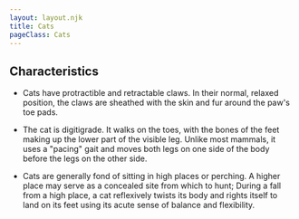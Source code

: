 ```yaml
---
layout: layout.njk
title: Cats
pageClass: Cats
---
```


## Characteristics

- Cats have protractible and retractable claws. In their normal, relaxed position, the claws are sheathed with the skin and fur around the paw's toe pads.

- The cat is digitigrade. It walks on the toes, with the bones of the feet making up the lower part of the visible leg. Unlike most mammals, it uses a "pacing" gait and moves both legs on one side of the body before the legs on the other side.

- Cats are generally fond of sitting in high places or perching. A higher place may serve as a concealed site from which to hunt; During a fall from a high place, a cat reflexively twists its body and rights itself to land on its feet using its acute sense of balance and flexibility.
